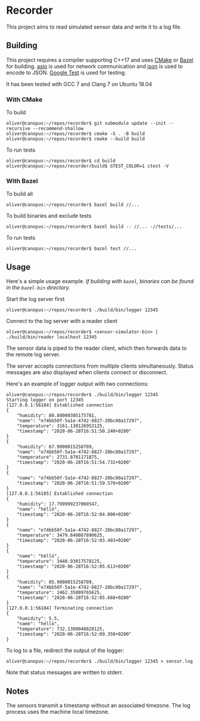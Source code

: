 # Recorder
This project aims to read simulated sensor data and write it to a log file.

## Building
This project requires a compiler supporting C++17 and uses
[CMake](https://cmake.org/) or [Bazel](https://bazel.build/) for building.
[asio](https://github.com/chriskohlhoff/asio) is used for network
communication and [json](https://github.com/nlohmann/json) is used to encode to
JSON. [Google Test](https://github.com/google/googletest) is used for testing.

It has been tested with GCC 7 and Clang 7 on Ubuntu 18.04

### With CMake

To build
```
oliver@canopus:~/repos/recorder$ git submodule update --init --recursive --recommend-shallow
oliver@canopus:~/repos/recorder$ cmake -S . -B build
oliver@canopus:~/repos/recorder$ cmake --build build
```

To run tests
```
oliver@canopus:~/repos/recorder$ cd build
oliver@canopus:~/repos/recorder/build$ GTEST_COLOR=1 ctest -V
```

### With Bazel
To build all
```
oliver@canopus:~/repos/recorder$ bazel build //...
```

To build binaries and exclude tests
```
oliver@canopus:~/repos/recorder$ bazel build -- //... -//tests/...
```

To run tests
```
oliver@canopus:~/repos/recorder$ bazel test //...
```

## Usage
Here's a simple usage example.
*If building with `bazel`, binaries can be found in the `bazel-bin` directory.*

Start the log server first
```
oliver@canopus:~/repos/recorder$ ./build/bin/logger 12345
```

Connect to the log server with a reader client
```
oliver@canopus:~/repos/recorder$ <sensor-simulator-bin> | ./build/bin/reader localhost 12345
```
The sensor data is piped to the reader client, which then forwards data to the
remote log server.

The server accepts connections from multiple clients simultaneously. Status
messages are also displayed when clients connect or disconnect.

Here's an example of logger output with two connections:
```
oliver@canopus:~/repos/recorder$ ./build/bin/logger 12345
Starting logger on port 12345
[127.0.0.1:56184] Established connection
{
    "humidity": 80.80000305175781,
    "name": "e74bb50f-5a1e-4742-8827-20bc80a17297",
    "temperature": 3161.130126953125,
    "timestamp": "2020-06-28T16:51:50.240+0200"
}
{
    "humidity": 67.9000015258789,
    "name": "e74bb50f-5a1e-4742-8827-20bc80a17297",
    "temperature": 2731.8701171875,
    "timestamp": "2020-06-28T16:51:54.732+0200"
}
{
    "name": "e74bb50f-5a1e-4742-8827-20bc80a17297",
    "timestamp": "2020-06-28T16:51:59.570+0200"
}
[127.0.0.1:56185] Established connection
{
    "humidity": 17.799999237060547,
    "name": "héllö",
    "timestamp": "2020-06-28T16:52:04.006+0200"
}
{
    "name": "e74bb50f-5a1e-4742-8827-20bc80a17297",
    "temperature": 3479.840087890625,
    "timestamp": "2020-06-28T16:52:03.403+0200"
}
{
    "name": "héllö",
    "temperature": 3440.93017578125,
    "timestamp": "2020-06-28T16:52:05.613+0200"
}
{
    "humidity": 85.9000015258789,
    "name": "e74bb50f-5a1e-4742-8827-20bc80a17297",
    "temperature": 2462.35009765625,
    "timestamp": "2020-06-28T16:52:05.668+0200"
}
[127.0.0.1:56184] Terminating connection
{
    "humidity": 5.5,
    "name": "héllö",
    "temperature": 732.1300048828125,
    "timestamp": "2020-06-28T16:52:09.358+0200"
}
```

To log to a file, redirect the output of the logger:
```
oliver@canopus:~/repos/recorder$ ./build/bin/logger 12345 > sensor.log
```
Note that status messages are written to stderr.

## Notes
The sensors transmit a timestamp without an associated timezone. The log process
uses the machine local timezone.
